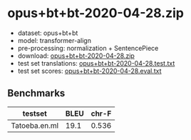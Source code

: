 # opus+bt+bt-2020-04-28.zip

* dataset: opus+bt+bt
* model: transformer-align
* pre-processing: normalization + SentencePiece
* download: [opus+bt+bt-2020-04-28.zip](https://object.pouta.csc.fi/OPUS-MT-models/en-ml/opus+bt+bt-2020-04-28.zip)
* test set translations: [opus+bt+bt-2020-04-28.test.txt](https://object.pouta.csc.fi/OPUS-MT-models/en-ml/opus+bt+bt-2020-04-28.test.txt)
* test set scores: [opus+bt+bt-2020-04-28.eval.txt](https://object.pouta.csc.fi/OPUS-MT-models/en-ml/opus+bt+bt-2020-04-28.eval.txt)

## Benchmarks

| testset               | BLEU  | chr-F |
|-----------------------|-------|-------|
| Tatoeba.en.ml 	| 19.1 	| 0.536 |

